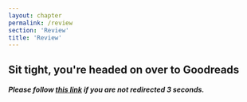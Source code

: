 ```yaml
---
layout: chapter
permalink: /review
section: 'Review'
title: 'Review'
---
```


<div class="review" markdown="1">

## Sit tight, you're headed on over to Goodreads	
	
##### Please follow <a href="https://www.goodreads.com/book/show/56139631-designing-hope">this link</a> if you are not redirected 3 seconds.

</div>